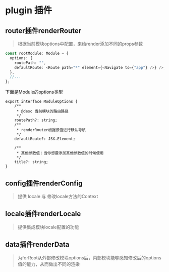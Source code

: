 # plugin 插件
## router插件renderRouter
>  根据当前模块options中配置，来给render添加不同的props参数
```ts
const rootModule: Module = {
  options: {
    routePath: "",
    defaultRoute: <Route path="*" element={<Navigate to={"app"} />} />, // 配置默认路由
  },
  //...
};
```
下面是Module的options类型
```TS
export interface ModuleOptions {
    /**
     * @desc 当前模块的路由路径
     */
    routePath?: string;
    /**
     * renderRouter根据该值进行默认导航
     */
    defaultRoute?: JSX.Element; 
    
    /**
     * 其他参数值：当你想要添加其他参数值的时候使用
     */
    title?: string;
}
```

## config插件renderConfig
> 提供 locale 与 修改locale方法的Context

## locale插件renderLocale
> 提供集成模块locale配置的功能


## data插件renderData
> 为forRoot从外部修改模块options后，内部模块能够感知修改后的options值的能力，从而做出不同的渲染
